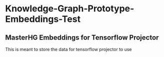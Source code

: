 # Knowledge-Graph-Prototype-Embeddings-Test
## MasterHG Embeddings for Tensorflow Projector
This is meant to store the data for tensorflow projector to use 
